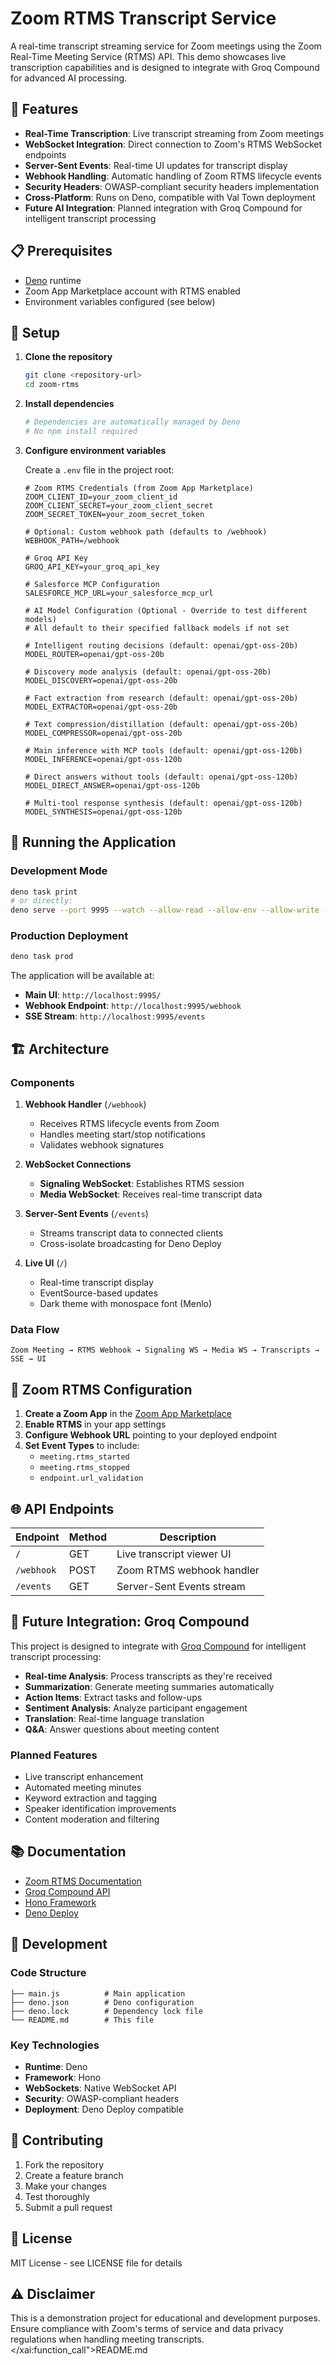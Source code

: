 # Zoom RTMS Transcript Service

A real-time transcript streaming service for Zoom meetings using the Zoom Real-Time Meeting Service (RTMS) API. This demo showcases live transcription capabilities and is designed to integrate with Groq Compound for advanced AI processing.

## 🚀 Features

- **Real-Time Transcription**: Live transcript streaming from Zoom meetings
- **WebSocket Integration**: Direct connection to Zoom's RTMS WebSocket endpoints
- **Server-Sent Events**: Real-time UI updates for transcript display
- **Webhook Handling**: Automatic handling of Zoom RTMS lifecycle events
- **Security Headers**: OWASP-compliant security headers implementation
- **Cross-Platform**: Runs on Deno, compatible with Val Town deployment
- **Future AI Integration**: Planned integration with Groq Compound for intelligent transcript processing

## 📋 Prerequisites

- [Deno](https://deno.com/) runtime
- Zoom App Marketplace account with RTMS enabled
- Environment variables configured (see below)

## 🔧 Setup

1. **Clone the repository**
   ```bash
   git clone <repository-url>
   cd zoom-rtms
   ```

2. **Install dependencies**
   ```bash
   # Dependencies are automatically managed by Deno
   # No npm install required
   ```

3. **Configure environment variables**

   Create a `.env` file in the project root:

   ```env
   # Zoom RTMS Credentials (from Zoom App Marketplace)
   ZOOM_CLIENT_ID=your_zoom_client_id
   ZOOM_CLIENT_SECRET=your_zoom_client_secret
   ZOOM_SECRET_TOKEN=your_zoom_secret_token

   # Optional: Custom webhook path (defaults to /webhook)
   WEBHOOK_PATH=/webhook
   
   # Groq API Key
   GROQ_API_KEY=your_groq_api_key
   
   # Salesforce MCP Configuration
   SALESFORCE_MCP_URL=your_salesforce_mcp_url
   
   # AI Model Configuration (Optional - Override to test different models)
   # All default to their specified fallback models if not set
   
   # Intelligent routing decisions (default: openai/gpt-oss-20b)
   MODEL_ROUTER=openai/gpt-oss-20b
   
   # Discovery mode analysis (default: openai/gpt-oss-20b)
   MODEL_DISCOVERY=openai/gpt-oss-20b
   
   # Fact extraction from research (default: openai/gpt-oss-20b)
   MODEL_EXTRACTOR=openai/gpt-oss-20b
   
   # Text compression/distillation (default: openai/gpt-oss-20b)
   MODEL_COMPRESSOR=openai/gpt-oss-20b
   
   # Main inference with MCP tools (default: openai/gpt-oss-120b)
   MODEL_INFERENCE=openai/gpt-oss-120b
   
   # Direct answers without tools (default: openai/gpt-oss-120b)
   MODEL_DIRECT_ANSWER=openai/gpt-oss-120b
   
   # Multi-tool response synthesis (default: openai/gpt-oss-120b)
   MODEL_SYNTHESIS=openai/gpt-oss-120b
   ```

## 🏃 Running the Application

### Development Mode
```bash
deno task print
# or directly:
deno serve --port 9995 --watch --allow-read --allow-env --allow-write --allow-net ./main.js
```

### Production Deployment
```bash
deno task prod
```

The application will be available at:
- **Main UI**: `http://localhost:9995/`
- **Webhook Endpoint**: `http://localhost:9995/webhook`
- **SSE Stream**: `http://localhost:9995/events`

## 🏗️ Architecture

### Components

1. **Webhook Handler** (`/webhook`)
   - Receives RTMS lifecycle events from Zoom
   - Handles meeting start/stop notifications
   - Validates webhook signatures

2. **WebSocket Connections**
   - **Signaling WebSocket**: Establishes RTMS session
   - **Media WebSocket**: Receives real-time transcript data

3. **Server-Sent Events** (`/events`)
   - Streams transcript data to connected clients
   - Cross-isolate broadcasting for Deno Deploy

4. **Live UI** (`/`)
   - Real-time transcript display
   - EventSource-based updates
   - Dark theme with monospace font (Menlo)

### Data Flow

```
Zoom Meeting → RTMS Webhook → Signaling WS → Media WS → Transcripts → SSE → UI
```

## 🔐 Zoom RTMS Configuration

1. **Create a Zoom App** in the [Zoom App Marketplace](https://marketplace.zoom.us/)
2. **Enable RTMS** in your app settings
3. **Configure Webhook URL** pointing to your deployed endpoint
4. **Set Event Types** to include:
   - `meeting.rtms_started`
   - `meeting.rtms_stopped`
   - `endpoint.url_validation`

## 🌐 API Endpoints

| Endpoint | Method | Description |
|----------|--------|-------------|
| `/` | GET | Live transcript viewer UI |
| `/webhook` | POST | Zoom RTMS webhook handler |
| `/events` | GET | Server-Sent Events stream |

## 🚀 Future Integration: Groq Compound

This project is designed to integrate with [Groq Compound](https://console.groq.com/docs/compound/systems/compound) for intelligent transcript processing:

- **Real-time Analysis**: Process transcripts as they're received
- **Summarization**: Generate meeting summaries automatically
- **Action Items**: Extract tasks and follow-ups
- **Sentiment Analysis**: Analyze participant engagement
- **Translation**: Real-time language translation
- **Q&A**: Answer questions about meeting content

### Planned Features
- Live transcript enhancement
- Automated meeting minutes
- Keyword extraction and tagging
- Speaker identification improvements
- Content moderation and filtering

## 📚 Documentation

- [Zoom RTMS Documentation](https://developers.zoom.us/docs/rtms/)
- [Groq Compound API](https://console.groq.com/docs/compound/systems/compound)
- [Hono Framework](https://hono.dev/)
- [Deno Deploy](https://deno.com/deploy)

## 🔧 Development

### Code Structure
```
├── main.js          # Main application
├── deno.json        # Deno configuration
├── deno.lock        # Dependency lock file
└── README.md        # This file
```

### Key Technologies
- **Runtime**: Deno
- **Framework**: Hono
- **WebSockets**: Native WebSocket API
- **Security**: OWASP-compliant headers
- **Deployment**: Deno Deploy compatible

## 🤝 Contributing

1. Fork the repository
2. Create a feature branch
3. Make your changes
4. Test thoroughly
5. Submit a pull request

## 📄 License

MIT License - see LICENSE file for details

## ⚠️ Disclaimer

This is a demonstration project for educational and development purposes. Ensure compliance with Zoom's terms of service and data privacy regulations when handling meeting transcripts.</content>
</xai:function_call">README.md

